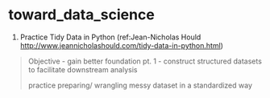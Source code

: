 # toward_data_science

1. Practice Tidy Data in Python (ref:Jean-Nicholas Hould http://www.jeannicholashould.com/tidy-data-in-python.html)

> Objective - gain better foundation pt. 1 - construct structured datasets to facilitate downstream analysis
>
> practice preparing/ wrangling messy dataset in a standardized way
